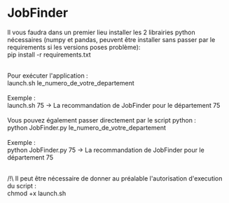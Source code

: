 # JobFinder

Il vous faudra dans un premier lieu installer les 2 librairies python nécessaires (numpy et pandas, peuvent être installer sans passer par le requirements si les versions poses problème):
<br>
pip install -r requirements.txt
<br><br>

Pour exécuter l'application : <br>
launch.sh le_numero_de_votre_departement
<br><br>
Exemple :<br> 
launch.sh 75 -> La recommandation de JobFinder pour le département 75
<br><br>
Vous pouvez également passer directement par le script python :<br>
python JobFinder.py le_numero_de_votre_departement
<br><br>
Exemple :<br>
python JobFinder.py 75 -> La recommandation de JobFinder pour le département 75
<br><br>

/!\ Il peut être nécessaire de donner au préalable l'autorisation d'execution du script :<br>
chmod +x launch.sh
